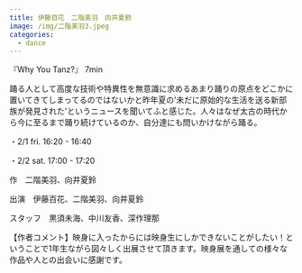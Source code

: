 ```yaml
---
title: 伊藤百花　二階美羽　向井夏鈴
image: /img/二階美羽3.jpeg
categories:
  - dance
---
```

『Why You Tanz?』 7min

踊る人として高度な技術や特異性を無意識に求めるあまり踊りの原点をどこかに置いてきてしまってるのではないかと昨年夏の'未だに原始的な生活を送る新部族が発見された'というニュースを聞いてふと感じた。人々はなぜ太古の時代から今に至るまで踊り続けているのか、自分達にも問いかけながら踊る。

・2/1 fri.  16:20 - 16:40

・2/2 sat. 17:00 - 17:20

作　二階美羽、向井夏鈴

出演　伊藤百花、二階美羽、向井夏鈴

スタッフ　黒須未海、中川友香、深作理那

【作者コメント】映身に入ったからには映身生にしかできないことがしたい！ということで1年生ながら図々しく出展させて頂きます。映身展を通しての様々な作品や人との出会いに感謝です。
